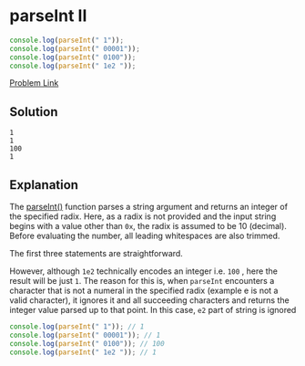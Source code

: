 # parseInt II

```js
console.log(parseInt(" 1"));
console.log(parseInt(" 00001"));
console.log(parseInt(" 0100"));
console.log(parseInt(" 1e2 "));
```

[Problem Link](https://bigfrontend.dev/quiz/parseInt-II)

## Solution

```
1
1
100
1
```

## Explanation

The [parseInt()](https://developer.mozilla.org/en-US/docs/Web/JavaScript/Reference/Global_Objects/parseInt) function parses a string argument and returns an integer of the specified radix. Here, as a radix is not provided and the input string begins with a value other than `0x`, the radix is assumed to be 10 (decimal). Before evaluating the number, all leading whitespaces are also trimmed.

The first three statements are straightforward.

However, although `1e2` technically encodes an integer i.e. `100` , here the result will be just `1`. The reason for this is, when `parseInt` encounters a character that is not a numeral in the specified radix (example e is not a valid character), it ignores it and all succeeding characters and returns the integer value parsed up to that point. In this case, `e2` part of string is ignored

```js
console.log(parseInt(" 1")); // 1
console.log(parseInt(" 00001")); // 1
console.log(parseInt(" 0100")); // 100
console.log(parseInt(" 1e2 ")); // 1
```
